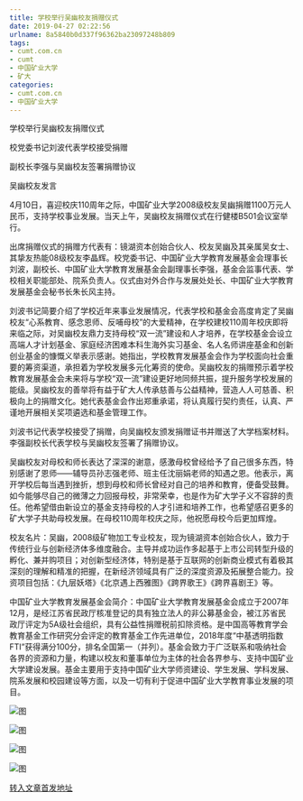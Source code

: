 ```yaml
---
title: 学校举行吴幽校友捐赠仪式
date: 2019-04-27 02:22:56
urlname: 8a5840b0d337f96362ba23097248b809
tags: 
- cumt.com.cn
- cumt
- 中国矿业大学
- 矿大
categories:
- cumt.com.cn
- 中国矿业大学
---
```


学校举行吴幽校友捐赠仪式

校党委书记刘波代表学校接受捐赠

副校长李强与吴幽校友签署捐赠协议

吴幽校友发言

4月10日，喜迎校庆110周年之际，中国矿业大学2008级校友吴幽捐赠1100万元人民币，支持学校事业发展。当天上午，吴幽校友捐赠仪式在行健楼B501会议室举行。

出席捐赠仪式的捐赠方代表有：镜湖资本创始合伙人、校友吴幽及其亲属吴女士、其挚友热能08级校友李晶辉。校党委书记、中国矿业大学教育发展基金会理事长刘波，副校长、中国矿业大学教育发展基金会副理事长李强，基金会监事代表、学校相关职能部处、院系负责人。仪式由对外合作与发展处处长、中国矿业大学教育发展基金会秘书长朱长风主持。

刘波书记简要介绍了学校近年来事业发展情况，代表学校和基金会高度肯定了吴幽校友“心系教育、感念恩师、反哺母校”的大爱精神，在学校建校110周年校庆即将来临之际，对吴幽校友鼎力支持母校“双一流”建设和人才培养，在学校基金会设立高端人才计划基金、家庭经济困难本科生海外实习基金、名人名师讲座基金和创新创业基金的慷慨义举表示感谢。她指出，学校教育发展基金会作为学校面向社会重要的筹资渠道，承担着为学校发展多元化筹资的使命。吴幽校友的捐赠预示着学校教育发展基金会未来将与学校“双一流”建设更好地同频共振，提升服务学校发展的能级。吴幽校友的善举将有益于矿大人传承慈善与公益精神，营造人人可慈善、积极向上的捐赠文化。她代表基金会作出郑重承诺，将认真履行契约责任，认真、严谨地开展相关奖项遴选和基金管理工作。

刘波书记代表学校接受了捐赠，向吴幽校友颁发捐赠证书并赠送了大学档案材料。李强副校长代表学校与吴幽校友签署了捐赠协议。

吴幽校友对母校和师长表达了深深的谢意，感激母校曾经给予了自己很多东西，特别感谢了恩师——辅导员孙志强老师、班主任沈丽娟老师的知遇之恩。他表示，离开学校后每当遇到挫折，想到母校和师长曾经对自己的培养和教育，便备受鼓舞。如今能够尽自己的微薄之力回报母校，非常荣幸，也是作为矿大学子义不容辞的责任。他希望借由新设立的基金支持母校的人才引进和培养工作，也希望感召更多的矿大学子共助母校发展。在母校110周年校庆之际，他祝愿母校今后更加辉煌。

校友名片：吴幽，2008级矿物加工专业校友，现为镜湖资本创始合伙人，致力于传统行业与创新经济体多维度融合。主导并成功运作多起基于上市公司转型升级的孵化、兼并购项目；对创新型经济体，特别是基于互联网的创新商业模式有着极其深刻的理解和精准的把握，在新经济领域具有广泛的深度资源及拓展整合能力。投资项目包括：《九层妖塔》《北京遇上西雅图》《跨界歌王》《跨界喜剧王》等。

中国矿业大学教育发展基金会简介：中国矿业大学教育发展基金会成立于2007年12月，是经江苏省民政厅核准登记的具有独立法人的非公募基金会，被江苏省民政厅评定为5A级社会组织，具有公益性捐赠税前扣除资格。是中国高等教育学会教育基金工作研究分会评定的教育基金工作先进单位，2018年度“中基透明指数FTI”获得满分100分，排名全国第一（并列）。基金会致力于广泛联系和吸纳社会各界的资源和力量，构建以校友和董事单位为主体的社会各界参与、支持中国矿业大学建设发展。基金主要用于支持中国矿业大学师资建设、学生发展、学科发展、院系发展和校园建设等方面，以及一切有利于促进中国矿业大学教育事业发展的项目。

![图](http://xwzx.cumt.edu.cn/_upload/article/images/d0/56/ee4877654c298b3fb5f7651869eb/23ff9833-73c3-401b-8a99-c0bf0e46051d.jpg)

![图](http://xwzx.cumt.edu.cn/_upload/article/images/d0/56/ee4877654c298b3fb5f7651869eb/a027e70c-23cc-4350-8ca7-b246af973720.jpg)

![图](http://xwzx.cumt.edu.cn/_upload/article/images/d0/56/ee4877654c298b3fb5f7651869eb/29c85d28-5094-402f-8119-bda549535cb4.jpg)

![图](http://xwzx.cumt.edu.cn/_upload/article/images/d0/56/ee4877654c298b3fb5f7651869eb/ace1e008-09af-4230-bcff-c8e2060323d2.jpg)

[转入文章首发地址](http://xwzx.cumt.edu.cn/eb/4b/c513a518987/page.htm)